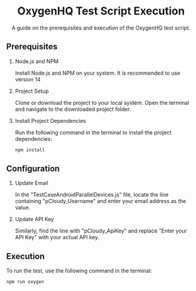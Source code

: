 <h1 align="center">OxygenHQ Test Script Execution</h1>

<p align="center">A guide on the prerequisites and execution of the OxygenHQ test script.</p>

<h2>Prerequisites</h2>

<ol>
  <li>Node.js and NPM</li>
  <p>Install Node.js and NPM on your system. It is recommended to use version 14 </p>
  
  <li>Project Setup</li>
  <p>Clone or download the project to your local system. Open the terminal and navigate to the downloaded project folder.</p>
  
  <li>Install Project Dependencies</li>
  <p>Run the following command in the terminal to install the project dependencies:</p>
  
  ```bash
  npm install
```   
</ol>
<h2>Configuration</h2>
<ol>
  <li>Update Email</li>
  <p>In the "TestCaseAndroidParallelDevices.js" file, locate the line containing "pCloudy_Username" and enter your email address as the value.</p>
  <li>Update API Key</li>
  <p>Similarly, find the line with "pCloudy_ApiKey" and replace "Enter your API Key" with your actual API key.</p>
</ol>
<h2>Execution</h2>
<p>To run the test, use the following command in the terminal:</p>

 ```bash
npm run oxygen
```

